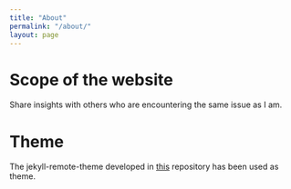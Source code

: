 ```yaml
---
title: "About"
permalink: "/about/"
layout: page
---
```


# Scope of the website
Share insights with others who are encountering the same issue as I am.

# Theme
The jekyll-remote-theme developed in [this](https://github.com/niklasbuschmann/contrast) repository has been used as theme.